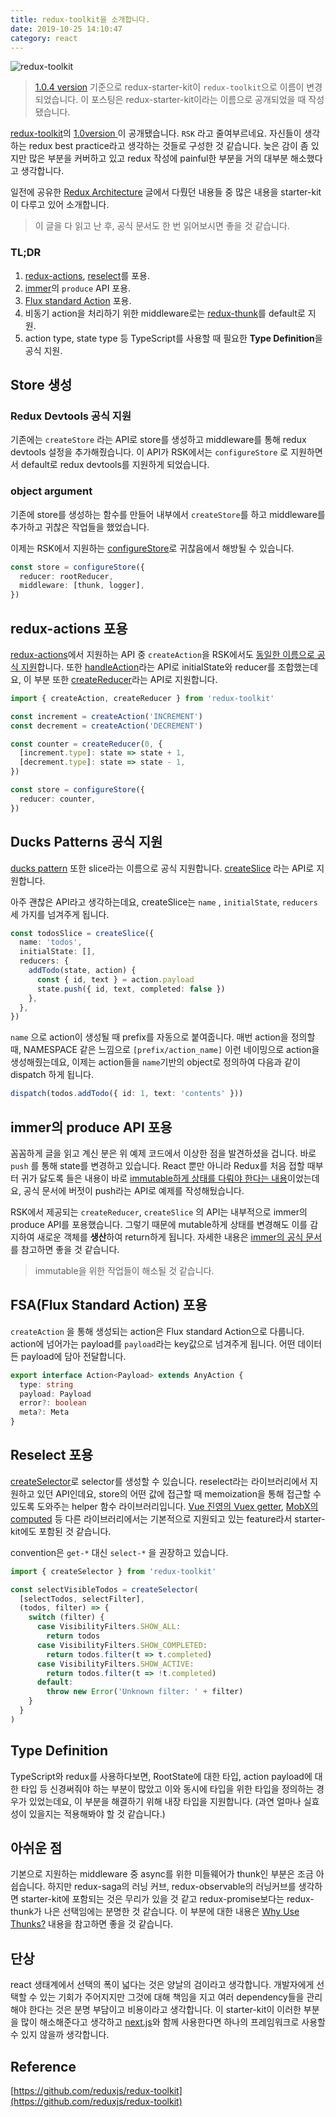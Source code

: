 ```yaml
---
title: redux-toolkit을 소개합니다.
date: 2019-10-25 14:10:47
category: react
---
```


![redux-toolkit](./images/redux-toolkit.png)

> [1.0.4 version](https://github.com/reduxjs/redux-toolkit/releases/tag/v1.0.4) 기준으로 redux-starter-kit이 `redux-toolkit`으로 이름이 변경되었습니다. 이 포스팅은 redux-starter-kit이라는 이름으로 공개되었을 때 작성됐습니다.

[redux-toolkit](https://github.com/reduxjs/redux-toolkit)의 [1.0version
](https://github.com/reduxjs/redux-toolkit/releases/tag/v1.0.0)이 공개됐습니다. `RSK` 라고 줄여부르네요. 자신들이 생각하는 redux best practice라고 생각하는 것들로 구성한 것 같습니다. 늦은 감이 좀 있지만 많은 부분을 커버하고 있고 redux 작성에 painful한 부분을 거의 대부분 해소했다고 생각합니다.

일전에 공유한 [Redux Architecture](https://jbee.io/articles/react/react-2-redux-architecture/) 글에서 다뤘던 내용들 중 많은 내용을 starter-kit이 다루고 있어 소개합니다.

> 이 글을 다 읽고 난 후, 공식 문서도 한 번 읽어보시면 좋을 것 같습니다.

### TL;DR

1. [redux-actions](https://github.com/redux-utilities/redux-actions), [reselect](https://github.com/reduxjs/reselect)를 포용.
2. [immer](https://github.com/immerjs/immer)의 `produce` API 포용.
3. [Flux standard Action](https://github.com/redux-utilities/flux-standard-action) 포용.
4. 비동기 action을 처리하기 위한 middleware로는 [redux-thunk](https://github.com/reduxjs/redux-thunk)를 default로 지원.
5. action type, state type 등 TypeScript를 사용할 때 필요한 **Type Definition**을 공식 지원.

## Store 생성

### Redux Devtools 공식 지원

기존에는 `createStore` 라는 API로 store를 생성하고 middleware를 통해 redux devtools 설정을 추가해줬습니다. 이 API가 RSK에서는 `configureStore` 로 지원하면서 default로 redux devtools를 지원하게 되었습니다.

### object argument

기존에 store를 생성하는 함수를 만들어 내부에서 `createStore`를 하고 middleware를 추가하고 귀찮은 작업들을 했었습니다.

이제는 RSK에서 지원하는 [configureStore](https://redux-toolkit.js.org/api/configurestore)로 귀찮음에서 해방될 수 있습니다.

```ts
const store = configureStore({
  reducer: rootReducer,
  middleware: [thunk, logger],
})
```

## redux-actions 포용

[redux-actions](https://github.com/redux-utilities/redux-actions)에서 지원하는 API 중 `createAction`을 RSK에서도 [동일한 이름으로 공식 지원](https://redux-toolkit.js.org/api/createaction)합니다. 또한 [handleAction](https://redux-actions.js.org/api/handleaction)라는 API로 initialState와 reducer를 조합했는데요, 이 부분 또한 [createReducer](https://redux-toolkit.js.org/api/createreducer)라는 API로 지원합니다.

```ts
import { createAction, createReducer } from 'redux-toolkit'

const increment = createAction('INCREMENT')
const decrement = createAction('DECREMENT')

const counter = createReducer(0, {
  [increment.type]: state => state + 1,
  [decrement.type]: state => state - 1,
})

const store = configureStore({
  reducer: counter,
})
```

## Ducks Patterns 공식 지원

[ducks pattern](https://github.com/erikras/ducks-modular-redux) 또한 slice라는 이름으로 공식 지원합니다. [createSlice](https://redux-toolkit.js.org/api/createslice) 라는 API로 지원합니다.

아주 괜찮은 API라고 생각하는데요, createSlice는 `name` , `initialState`, `reducers` 세 가지를 넘겨주게 됩니다.

```ts
const todosSlice = createSlice({
  name: 'todos',
  initialState: [],
  reducers: {
    addTodo(state, action) {
      const { id, text } = action.payload
      state.push({ id, text, completed: false })
    },
  },
})
```

`name` 으로 action이 생성될 때 prefix를 자동으로 붙여줍니다. 매번 action을 정의할 때, NAMESPACE 같은 느낌으로 `[prefix/action_name]` 이런 네이밍으로 action을 생성해줬는데요, 이제는 action들을 `name`기반의 object로 정의하여 다음과 같이 dispatch 하게 됩니다.

```ts
dispatch(todos.addTodo({ id: 1, text: 'contents' }))
```

## immer의 produce API 포용

꼼꼼하게 글을 읽고 계신 분은 위 예제 코드에서 이상한 점을 발견하셨을 겁니다. 바로 `push` 를 통해 state를 변경하고 있습니다. React 뿐만 아니라 Redux를 처음 접할 때부터 귀가 닳도록 들은 내용이 바로 [immutable하게 상태를 다뤄야 한다는 내용](https://redux.js.org/recipes/using-immutablejs-with-redux#why-should-i-use-an-immutable-focused-library-such-as-immutablejs)이었는데요, 공식 문서에 버젓이 push라는 API로 예제를 작성해뒀습니다.

RSK에서 제공되는 `createReducer`, `createSlice` 의 API는 내부적으로 immer의 produce API를 포용했습니다. 그렇기 때문에 mutable하게 상태를 변경해도 이를 감지하여 새로운 객체를 **생산**하여 return하게 됩니다. 자세한 내용은 [immer의 공식 문서](https://immerjs.github.io/immer/docs/return)를 참고하면 좋을 것 같습니다.

> immutable을 위한 작업들이 해소될 것 같습니다.

## FSA(Flux Standard Action) 포용

`createAction` 을 통해 생성되는 action은 Flux standard Action으로 다룹니다. action에 넘어가는 payload를 `payload`라는 key값으로 넘겨주게 됩니다. 어떤 데이터든 payload에 담아 전달합니다.

```ts
export interface Action<Payload> extends AnyAction {
  type: string
  payload: Payload
  error?: boolean
  meta?: Meta
}
```

## Reselect 포용

[createSelector](https://redux-toolkit.js.org/api/createselector)로 selector를 생성할 수 있습니다. reselect라는 라이브러리에서 지원하고 있던 API인데요, store의 어떤 값에 접근할 때 memoization을 통해 접근할 수 있도록 도와주는 helper 함수 라이브러리입니다. [Vue 진영의 Vuex getter](https://vuex.vuejs.org/guide/getters.html), [MobX의 computed](https://mobx.js.org/refguide/computed-decorator.html) 등 다른 라이브러리에서는 기본적으로 지원되고 있는 feature라서 starter-kit에도 포함된 것 같습니다.

convention은 `get-*` 대신 `select-*` 을 권장하고 있습니다.

```ts
import { createSelector } from 'redux-toolkit'

const selectVisibleTodos = createSelector(
  [selectTodos, selectFilter],
  (todos, filter) => {
    switch (filter) {
      case VisibilityFilters.SHOW_ALL:
        return todos
      case VisibilityFilters.SHOW_COMPLETED:
        return todos.filter(t => t.completed)
      case VisibilityFilters.SHOW_ACTIVE:
        return todos.filter(t => !t.completed)
      default:
        throw new Error('Unknown filter: ' + filter)
    }
  }
)
```

## Type Definition

TypeScript와 redux를 사용하다보면, RootState에 대한 타입, action payload에 대한 타입 등 신경써줘야 하는 부분이 많았고 이와 동시에 타입을 위한 타입을 정의하는 경우가 있었는데요, 이 부분을 해결하기 위해 내장 타입을 지원합니다. (과연 얼마나 실효성이 있을지는 적용해봐야 할 것 같습니다.)

## 아쉬운 점

기본으로 지원하는 middleware 중 async를 위한 미들웨어가 thunk인 부분은 조금 아쉽습니다. 하지만 redux-saga의 러닝 커브, redux-observable의 러닝커브를 생각하면 starter-kit에 포함되는 것은 무리가 있을 것 같고 redux-promise보다는 redux-thunk가 나은 선택임에는 분명한 것 같습니다. 이 부분에 대한 내용은 [Why Use Thunks?](https://redux-toolkit.js.org/tutorials/advanced-tutorial#why-use-thunks) 내용을 참고하면 좋을 것 같습니다.

## 단상

react 생태계에서 선택의 폭이 넓다는 것은 양날의 검이라고 생각합니다. 개발자에게 선택할 수 있는 기회가 주어지지만 그것에 대해 책임을 지고 여러 dependency들을 관리해야 한다는 것은 분명 부담이고 비용이라고 생각합니다. 이 starter-kit이 이러한 부분을 많이 해소해준다고 생각하고 [next.js](https://github.com/zeit/next.js/)와 함께 사용한다면 하나의 프레임워크로 사용할 수 있지 않을까 생각합니다.

## Reference

[https://github.com/reduxjs/redux-toolkit](https://github.com/reduxjs/redux-toolkit)
